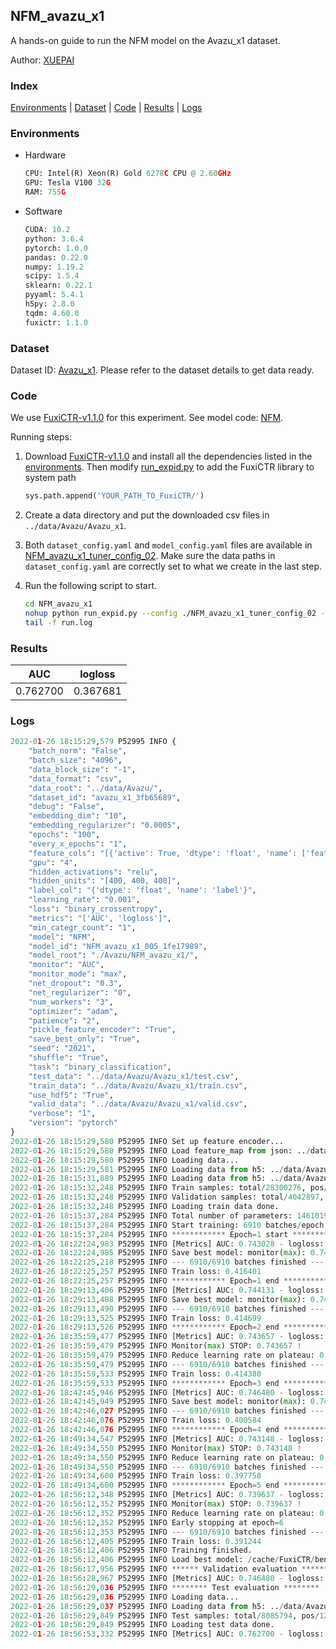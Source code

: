 ## NFM_avazu_x1

A hands-on guide to run the NFM model on the Avazu_x1 dataset.

Author: [XUEPAI](https://github.com/xue-pai)

### Index
[Environments](#Environments) | [Dataset](#Dataset) | [Code](#Code) | [Results](#Results) | [Logs](#Logs)

### Environments
+ Hardware

  ```python
  CPU: Intel(R) Xeon(R) Gold 6278C CPU @ 2.60GHz
  GPU: Tesla V100 32G
  RAM: 755G

  ```

+ Software

  ```python
  CUDA: 10.2
  python: 3.6.4
  pytorch: 1.0.0
  pandas: 0.22.0
  numpy: 1.19.2
  scipy: 1.5.4
  sklearn: 0.22.1
  pyyaml: 5.4.1
  h5py: 2.8.0
  tqdm: 4.60.0
  fuxictr: 1.1.0

  ```

### Dataset
Dataset ID: [Avazu_x1](https://github.com/openbenchmark/BARS/blob/master/ctr_prediction/datasets/Avazu/README.md#Avazu_x1). Please refer to the dataset details to get data ready.

### Code

We use [FuxiCTR-v1.1.0](fuxictr_url) for this experiment. See model code: [NFM](https://github.com/xue-pai/FuxiCTR/blob/v1.1.0/fuxictr/pytorch/models/NFM.py).

Running steps:

1. Download [FuxiCTR-v1.1.0](fuxictr_url) and install all the dependencies listed in the [environments](#environments). Then modify [run_expid.py](./run_expid.py#L5) to add the FuxiCTR library to system path
    
    ```python
    sys.path.append('YOUR_PATH_TO_FuxiCTR/')
    ```

2. Create a data directory and put the downloaded csv files in `../data/Avazu/Avazu_x1`.

3. Both `dataset_config.yaml` and `model_config.yaml` files are available in [NFM_avazu_x1_tuner_config_02](./NFM_avazu_x1_tuner_config_02). Make sure the data paths in `dataset_config.yaml` are correctly set to what we create in the last step.

4. Run the following script to start.

    ```bash
    cd NFM_avazu_x1
    nohup python run_expid.py --config ./NFM_avazu_x1_tuner_config_02 --expid NFM_avazu_x1_005_1fe17989 --gpu 0 > run.log &
    tail -f run.log
    ```

### Results

| AUC | logloss  |
|:--------------------:|:--------------------:|
| 0.762700 | 0.367681  |


### Logs
```python
2022-01-26 18:15:29,579 P52995 INFO {
    "batch_norm": "False",
    "batch_size": "4096",
    "data_block_size": "-1",
    "data_format": "csv",
    "data_root": "../data/Avazu/",
    "dataset_id": "avazu_x1_3fb65689",
    "debug": "False",
    "embedding_dim": "10",
    "embedding_regularizer": "0.0005",
    "epochs": "100",
    "every_x_epochs": "1",
    "feature_cols": "[{'active': True, 'dtype': 'float', 'name': ['feat_1', 'feat_2', 'feat_3', 'feat_4', 'feat_5', 'feat_6', 'feat_7', 'feat_8', 'feat_9', 'feat_10', 'feat_11', 'feat_12', 'feat_13', 'feat_14', 'feat_15', 'feat_16', 'feat_17', 'feat_18', 'feat_19', 'feat_20', 'feat_21', 'feat_22'], 'type': 'categorical'}]",
    "gpu": "4",
    "hidden_activations": "relu",
    "hidden_units": "[400, 400, 400]",
    "label_col": "{'dtype': 'float', 'name': 'label'}",
    "learning_rate": "0.001",
    "loss": "binary_crossentropy",
    "metrics": "['AUC', 'logloss']",
    "min_categr_count": "1",
    "model": "NFM",
    "model_id": "NFM_avazu_x1_005_1fe17989",
    "model_root": "./Avazu/NFM_avazu_x1/",
    "monitor": "AUC",
    "monitor_mode": "max",
    "net_dropout": "0.3",
    "net_regularizer": "0",
    "num_workers": "3",
    "optimizer": "adam",
    "patience": "2",
    "pickle_feature_encoder": "True",
    "save_best_only": "True",
    "seed": "2021",
    "shuffle": "True",
    "task": "binary_classification",
    "test_data": "../data/Avazu/Avazu_x1/test.csv",
    "train_data": "../data/Avazu/Avazu_x1/train.csv",
    "use_hdf5": "True",
    "valid_data": "../data/Avazu/Avazu_x1/valid.csv",
    "verbose": "1",
    "version": "pytorch"
}
2022-01-26 18:15:29,580 P52995 INFO Set up feature encoder...
2022-01-26 18:15:29,580 P52995 INFO Load feature_map from json: ../data/Avazu/avazu_x1_3fb65689/feature_map.json
2022-01-26 18:15:29,580 P52995 INFO Loading data...
2022-01-26 18:15:29,581 P52995 INFO Loading data from h5: ../data/Avazu/avazu_x1_3fb65689/train.h5
2022-01-26 18:15:31,889 P52995 INFO Loading data from h5: ../data/Avazu/avazu_x1_3fb65689/valid.h5
2022-01-26 18:15:32,248 P52995 INFO Train samples: total/28300276, pos/4953382, neg/23346894, ratio/17.50%, blocks/1
2022-01-26 18:15:32,248 P52995 INFO Validation samples: total/4042897, pos/678699, neg/3364198, ratio/16.79%, blocks/1
2022-01-26 18:15:32,248 P52995 INFO Loading train data done.
2022-01-26 18:15:37,284 P52995 INFO Total number of parameters: 14610190.
2022-01-26 18:15:37,284 P52995 INFO Start training: 6910 batches/epoch
2022-01-26 18:15:37,284 P52995 INFO ************ Epoch=1 start ************
2022-01-26 18:22:24,983 P52995 INFO [Metrics] AUC: 0.743028 - logloss: 0.400330
2022-01-26 18:22:24,985 P52995 INFO Save best model: monitor(max): 0.743028
2022-01-26 18:22:25,218 P52995 INFO --- 6910/6910 batches finished ---
2022-01-26 18:22:25,257 P52995 INFO Train loss: 0.416401
2022-01-26 18:22:25,257 P52995 INFO ************ Epoch=1 end ************
2022-01-26 18:29:13,406 P52995 INFO [Metrics] AUC: 0.744131 - logloss: 0.397345
2022-01-26 18:29:13,408 P52995 INFO Save best model: monitor(max): 0.744131
2022-01-26 18:29:13,490 P52995 INFO --- 6910/6910 batches finished ---
2022-01-26 18:29:13,525 P52995 INFO Train loss: 0.414699
2022-01-26 18:29:13,526 P52995 INFO ************ Epoch=2 end ************
2022-01-26 18:35:59,477 P52995 INFO [Metrics] AUC: 0.743657 - logloss: 0.397869
2022-01-26 18:35:59,479 P52995 INFO Monitor(max) STOP: 0.743657 !
2022-01-26 18:35:59,479 P52995 INFO Reduce learning rate on plateau: 0.000100
2022-01-26 18:35:59,479 P52995 INFO --- 6910/6910 batches finished ---
2022-01-26 18:35:59,533 P52995 INFO Train loss: 0.414380
2022-01-26 18:35:59,533 P52995 INFO ************ Epoch=3 end ************
2022-01-26 18:42:45,946 P52995 INFO [Metrics] AUC: 0.746480 - logloss: 0.396401
2022-01-26 18:42:45,949 P52995 INFO Save best model: monitor(max): 0.746480
2022-01-26 18:42:46,027 P52995 INFO --- 6910/6910 batches finished ---
2022-01-26 18:42:46,076 P52995 INFO Train loss: 0.400584
2022-01-26 18:42:46,076 P52995 INFO ************ Epoch=4 end ************
2022-01-26 18:49:34,547 P52995 INFO [Metrics] AUC: 0.743148 - logloss: 0.398356
2022-01-26 18:49:34,550 P52995 INFO Monitor(max) STOP: 0.743148 !
2022-01-26 18:49:34,550 P52995 INFO Reduce learning rate on plateau: 0.000010
2022-01-26 18:49:34,550 P52995 INFO --- 6910/6910 batches finished ---
2022-01-26 18:49:34,600 P52995 INFO Train loss: 0.397758
2022-01-26 18:49:34,600 P52995 INFO ************ Epoch=5 end ************
2022-01-26 18:56:12,348 P52995 INFO [Metrics] AUC: 0.739637 - logloss: 0.402627
2022-01-26 18:56:12,352 P52995 INFO Monitor(max) STOP: 0.739637 !
2022-01-26 18:56:12,352 P52995 INFO Reduce learning rate on plateau: 0.000001
2022-01-26 18:56:12,352 P52995 INFO Early stopping at epoch=6
2022-01-26 18:56:12,353 P52995 INFO --- 6910/6910 batches finished ---
2022-01-26 18:56:12,405 P52995 INFO Train loss: 0.391244
2022-01-26 18:56:12,406 P52995 INFO Training finished.
2022-01-26 18:56:12,406 P52995 INFO Load best model: /cache/FuxiCTR/benchmarks/Avazu/NFM_avazu_x1/avazu_x1_3fb65689/NFM_avazu_x1_005_1fe17989.model
2022-01-26 18:56:17,956 P52995 INFO ****** Validation evaluation ******
2022-01-26 18:56:28,967 P52995 INFO [Metrics] AUC: 0.746480 - logloss: 0.396401
2022-01-26 18:56:29,036 P52995 INFO ******** Test evaluation ********
2022-01-26 18:56:29,036 P52995 INFO Loading data...
2022-01-26 18:56:29,037 P52995 INFO Loading data from h5: ../data/Avazu/avazu_x1_3fb65689/test.h5
2022-01-26 18:56:29,849 P52995 INFO Test samples: total/8085794, pos/1232985, neg/6852809, ratio/15.25%, blocks/1
2022-01-26 18:56:29,849 P52995 INFO Loading test data done.
2022-01-26 18:56:53,332 P52995 INFO [Metrics] AUC: 0.762700 - logloss: 0.367681

```
